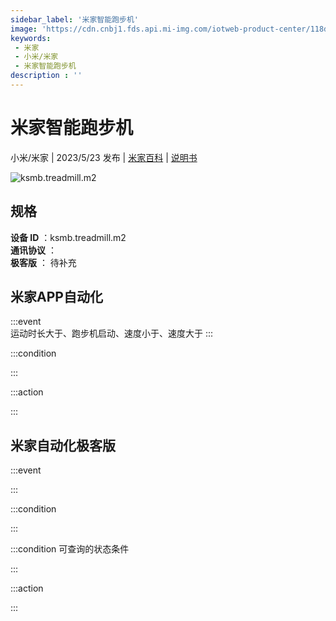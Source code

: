 ```yaml
---
sidebar_label: '米家智能跑步机'
image: 'https://cdn.cnbj1.fds.api.mi-img.com/iotweb-product-center/118d6409a2f4779985c5600ced23d74c_1675415351872.png?GalaxyAccessKeyId=AKVGLQWBOVIRQ3XLEW&Expires=9223372036854775807&Signature=txIRsLDaVopoibDaI8EmISTt8iA='
keywords: 
 - 米家
 - 小米/米家
 - 米家智能跑步机
description : ''
---
```

# 米家智能跑步机

小米/米家 | 2023/5/23 发布 | [米家百科](https://home.mi.com/webapp/content/baike/product/index.html?model=ksmb.treadmill.m2) | [说明书](https://home.mi.com/views/introduction.html?model=ksmb.treadmill.m2&region=cn)

![ksmb.treadmill.m2](https://cdn.cnbj1.fds.api.mi-img.com/iotweb-product-center/118d6409a2f4779985c5600ced23d74c_1675415351872.png?GalaxyAccessKeyId=AKVGLQWBOVIRQ3XLEW&Expires=9223372036854775807&Signature=txIRsLDaVopoibDaI8EmISTt8iA=)

## 规格  
> 
**设备 ID** ：ksmb.treadmill.m2  
**通讯协议** ：  
**极客版**  ： 待补充 


## 米家APP自动化  

:::event  
运动时长大于、跑步机启动、速度小于、速度大于
:::

:::condition  

:::

:::action   

:::

## 米家自动化极客版  

:::event  

:::

:::condition  

:::

:::condition 可查询的状态条件  

:::

:::action  

:::

        
